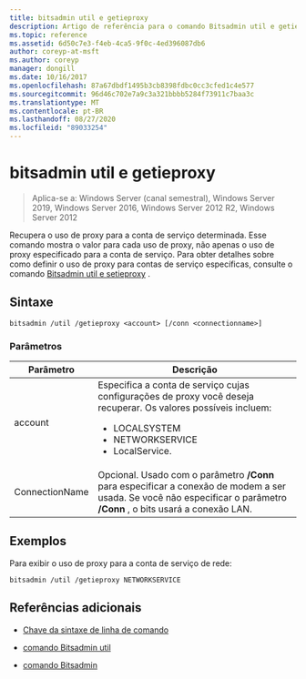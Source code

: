 ```yaml
---
title: bitsadmin util e getieproxy
description: Artigo de referência para o comando Bitsadmin util e getieproxy, que recupera o uso de proxy para a conta de serviço específica.
ms.topic: reference
ms.assetid: 6d50c7e3-f4eb-4ca5-9f0c-4ed396087db6
author: coreyp-at-msft
ms.author: coreyp
manager: dongill
ms.date: 10/16/2017
ms.openlocfilehash: 87a67dbdf1495b3cb8398fdbc0cc3cfed1c4e577
ms.sourcegitcommit: 96d46c702e7a9c3a321bbbb5284f73911c7baa3c
ms.translationtype: MT
ms.contentlocale: pt-BR
ms.lasthandoff: 08/27/2020
ms.locfileid: "89033254"
---
```

# <a name="bitsadmin-util-and-getieproxy"></a>bitsadmin util e getieproxy

> Aplica-se a: Windows Server (canal semestral), Windows Server 2019, Windows Server 2016, Windows Server 2012 R2, Windows Server 2012

Recupera o uso de proxy para a conta de serviço determinada. Esse comando mostra o valor para cada uso de proxy, não apenas o uso de proxy especificado para a conta de serviço. Para obter detalhes sobre como definir o uso de proxy para contas de serviço específicas, consulte o comando [Bitsadmin util e setieproxy](bitsadmin-util-and-setieproxy.md) .

## <a name="syntax"></a>Sintaxe

```
bitsadmin /util /getieproxy <account> [/conn <connectionname>]
```

### <a name="parameters"></a>Parâmetros

| Parâmetro | Descrição |
| --------- | ---------- |
| account | Especifica a conta de serviço cujas configurações de proxy você deseja recuperar. Os valores possíveis incluem:<ul><li>LOCALSYSTEM</li><li>   NETWORKSERVICE</li><li>LocalService.</li></ul> |
| ConnectionName | Opcional. Usado com o parâmetro **/Conn** para especificar a conexão de modem a ser usada. Se você não especificar o parâmetro **/Conn** , o bits usará a conexão LAN. |

## <a name="examples"></a>Exemplos

Para exibir o uso de proxy para a conta de serviço de rede:

```
bitsadmin /util /getieproxy NETWORKSERVICE
```

## <a name="additional-references"></a>Referências adicionais

- [Chave da sintaxe de linha de comando](command-line-syntax-key.md)

- [comando Bitsadmin util](bitsadmin-util.md)

- [comando Bitsadmin](bitsadmin.md)
